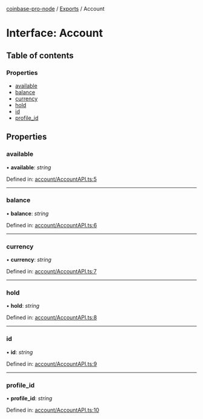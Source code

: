 [coinbase-pro-node](../README.md) / [Exports](../modules.md) / Account

# Interface: Account

## Table of contents

### Properties

- [available](account.md#available)
- [balance](account.md#balance)
- [currency](account.md#currency)
- [hold](account.md#hold)
- [id](account.md#id)
- [profile\_id](account.md#profile_id)

## Properties

### available

• **available**: *string*

Defined in: [account/AccountAPI.ts:5](https://github.com/bennycode/coinbase-pro-node/blob/a54e177/src/account/AccountAPI.ts#L5)

___

### balance

• **balance**: *string*

Defined in: [account/AccountAPI.ts:6](https://github.com/bennycode/coinbase-pro-node/blob/a54e177/src/account/AccountAPI.ts#L6)

___

### currency

• **currency**: *string*

Defined in: [account/AccountAPI.ts:7](https://github.com/bennycode/coinbase-pro-node/blob/a54e177/src/account/AccountAPI.ts#L7)

___

### hold

• **hold**: *string*

Defined in: [account/AccountAPI.ts:8](https://github.com/bennycode/coinbase-pro-node/blob/a54e177/src/account/AccountAPI.ts#L8)

___

### id

• **id**: *string*

Defined in: [account/AccountAPI.ts:9](https://github.com/bennycode/coinbase-pro-node/blob/a54e177/src/account/AccountAPI.ts#L9)

___

### profile\_id

• **profile\_id**: *string*

Defined in: [account/AccountAPI.ts:10](https://github.com/bennycode/coinbase-pro-node/blob/a54e177/src/account/AccountAPI.ts#L10)
